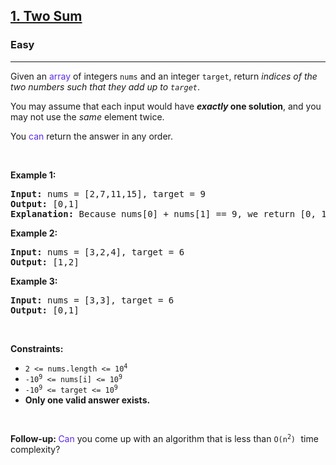 <h2><a href="https://leetcode.com/problems/two-sum/">1. Two Sum</a></h2><h3>Easy</h3><hr><div xt-marked="ok"><p xt-marked="ok">Given an <xt-mark style="color: #5d2be6 !important" w="array" class="_highlight_1kwmk_1">array</xt-mark> of integers <code>nums</code>&nbsp;and an integer <code>target</code>, return <em xt-marked="ok">indices of the two numbers such that they add up to <code>target</code></em>.</p>

<p xt-marked="ok">You may assume that each input would have <strong xt-marked="ok"><em xt-marked="ok">exactly</em> one solution</strong>, and you may not use the <em xt-marked="ok">same</em> element twice.</p>

<p xt-marked="ok">You <xt-mark style="color: #5d2be6 !important" w="can" class="_highlight_1kwmk_1">can</xt-mark> return the answer in any order.</p>

<p>&nbsp;</p>
<p><strong class="example" xt-marked="ok">Example 1:</strong></p>

<pre><strong>Input:</strong> nums = [2,7,11,15], target = 9
<strong>Output:</strong> [0,1]
<strong>Explanation:</strong> Because nums[0] + nums[1] == 9, we return [0, 1].
</pre>

<p><strong class="example" xt-marked="ok">Example 2:</strong></p>

<pre><strong>Input:</strong> nums = [3,2,4], target = 6
<strong>Output:</strong> [1,2]
</pre>

<p><strong class="example" xt-marked="ok">Example 3:</strong></p>

<pre><strong>Input:</strong> nums = [3,3], target = 6
<strong>Output:</strong> [0,1]
</pre>

<p>&nbsp;</p>
<p><strong xt-marked="ok">Constraints:</strong></p>

<ul>
	<li><code>2 &lt;= nums.length &lt;= 10<sup>4</sup></code></li>
	<li><code>-10<sup>9</sup> &lt;= nums[i] &lt;= 10<sup>9</sup></code></li>
	<li><code>-10<sup>9</sup> &lt;= target &lt;= 10<sup>9</sup></code></li>
	<li><strong xt-marked="ok">Only one valid answer exists.</strong></li>
</ul>

<p>&nbsp;</p>
<strong xt-marked="ok">Follow-up:&nbsp;</strong><xt-mark style="color: #5d2be6 !important" w="can" class="_highlight_1kwmk_1">Can</xt-mark> you come up with an algorithm that is less than <code>O(n<sup>2</sup>)</code><font face="monospace">&nbsp;</font>time complexity?</div>